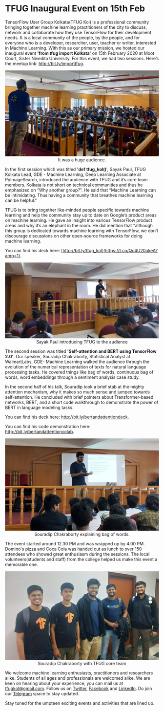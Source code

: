 # TFUG Inaugural Event on 15th Feb

TensorFlow User Group Kolkata(TFUG Kol) is a professional community bringing together machine learning practitioners of the city to discuss, network and collaborate how they use TensorFlow for their development needs. It is a local community of the people, by the people, and for everyone who is a developer, researcher, user, teacher or writer,  interested in Machine Learning. With this as our primary mission, we hosted our inaugural event **'from tfug import Kolkata'** on 15th February 2020 at Moot Court, Sister Nivedita University. For this event, we had two sessions. Here’s the meetup link: http://bit.ly/importtfug.

<div style="text-align:center"><img src="..\assets\img\post_images\audience.jpg" />It was a huge audience.</div>



In the first session which was titled **'def tfug_kol()**', Sayak Paul, TFUG Kolkata Lead, GDE - Machine Learning, Deep Learning Associate at PyImageSearch, introduced the audience with TFUG and it’s core team members. Kolkata is not short on technical communities and thus he emphasized on “Why another group?”. He said that “Machine Learning can be intimidating. Thus having a community that breathes machine learning can be helpful.” 

TFUG is to bring together like-minded people specific towards machine learning and help the community stay up to date on Google’s product areas on machine learning. He gave an insight into various TensorFlow product areas and why it’s an elephant in the room. He did mention that “although this group is dedicated towards machine learning with TensorFlow, we don’t discourage discussions on other open-source frameworks for doing machine learning. 

You can find his deck here: [http://bit.ly/tfug_kol](https://t.co/Qc4U20ukeA?amp=1).

<div style="text-align:center"><img src="..\assets\img\post_images\session1.jpg" />Sayak Paul introducing TFUG to the audience</div>



The second session was titled **'Self-attention and BERT using TensorFlow 2.0'**. Our speaker, Souradip Chakraborty, Statistical Analyst at WalmartLabs, GDE- Machine Learning walked the audience through the evolution of the numerical representation of texts for natural language processing tasks. He covered things like bag of words, continuous bag of words, word embeddings through a sentiment analysis case study. 

In the second half of his talk, Souradip took a brief stab at the mighty attention mechanism, why it makes so much sense and jumped towards self-attention. He concluded with brief pointers about Transformer-based networks, BERT, and a short code walkthrough to demonstrate the power of BERT in language modeling tasks. 

You can find his deck here: http://bit.ly/bertandattentiondeck.

You can find his code demonstration here: http://bit.ly/bertandattentioncolab.

<div style="text-align:center"><img src="..\assets\img\post_images\session2.jpg" />Souradip Chakraborty explaining bag of words.</div>



The event started around 12.30 PM and was wrapped up by 4.00 PM. Domino's pizza and Coca Cola was handed out as lunch to over 150 attendees who showed great enthusiasm during the sessions. The local volunteers(students and staff) from the college helped us make this event a memorable one.

<div style="text-align:center"><img src="..\assets\img\post_images\speakerwithteam.jpg" />Souradip Chakraborty with TFUG core team</div>



We welcome machine learning enthusiasts, practitioners and researchers alike. Students of all ages and professionals are welcomed alike. We are keen on hearing about your experience, you can mail us at tfugkol@gmail.com. Follow us on [Twitter](https://twitter.com/TFUGKol), [Facebook](https://www.facebook.com/TFUGKol/) and [LinkedIn](https://www.linkedin.com/company/tfug-kol/). Do join our [Telegram](https://t.me/TFUGKol) space to stay updated. 

Stay tuned for the umpteen exciting events and activities that are lined up. 